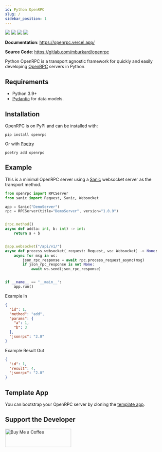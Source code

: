 ```yaml
---
id: Python OpenRPC
slug: /
sidebar_position: 1
---
```


![](https://img.shields.io/badge/License-MIT-blue.svg)
![](https://img.shields.io/badge/code%20style-black-000000.svg)
![](https://img.shields.io/pypi/v/openrpc.svg)
![](https://img.shields.io/badge/coverage-100%25-success)

**Documentation**: https://openrpc.vercel.app/

**Source Code**: https://gitlab.com/mburkard/openrpc

Python OpenRPC is a transport agnostic framework for quickly and easily
developing [OpenRPC](https://open-rpc.org/) servers in Python.

## Requirements

- Python 3.9+
- [Pydantic](https://docs.pydantic.dev/latest/) for data models.

## Installation

OpenRPC is on PyPI and can be installed with:

```shell
pip install openrpc
```

Or with [Poetry](https://python-poetry.org/)

```shell
poetry add openrpc
```

## Example

This is a minimal OpenRPC server using a [Sanic](https://sanic.dev/en/) websocket server
as the transport method.

```python
from openrpc import RPCServer
from sanic import Request, Sanic, Websocket

app = Sanic("DemoServer")
rpc = RPCServer(title="DemoServer", version="1.0.0")


@rpc.method()
async def add(a: int, b: int) -> int:
    return a + b


@app.websocket("/api/v1/")
async def process_websocket(_request: Request, ws: Websocket) -> None:
    async for msg in ws:
        json_rpc_response = await rpc.process_request_async(msg)
        if json_rpc_response is not None:
            await ws.send(json_rpc_response)


if __name__ == "__main__":
    app.run()
```

Example In

```json
{
  "id": 1,
  "method": "add",
  "params": {
    "a": 1,
    "b": 3
  },
  "jsonrpc": "2.0"
}
```

Example Result Out

```json
{
  "id": 1,
  "result": 4,
  "jsonrpc": "2.0"
}
```

## Template App

You can bootstrap your OpenRPC server by cloning the
[template app](https://gitlab.com/mburkard/openrpc-app-template).

## Support the Developer

<a href="https://www.buymeacoffee.com/mburkard" target="_blank">
  <img src="https://cdn.buymeacoffee.com/buttons/v2/default-blue.png" alt="Buy Me a Coffee"
       width="217"
       height="60"/>
</a>
